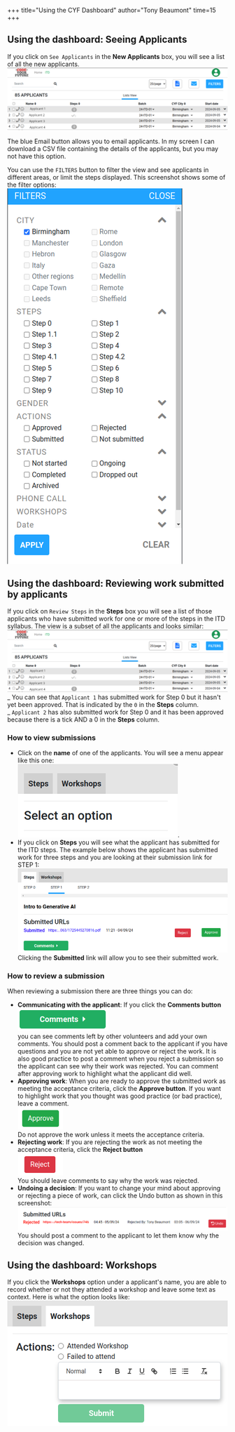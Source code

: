 +++
title="Using the CYF Dashboard"
author="Tony Beaumont"
time=15
+++

## Using the dashboard: Seeing Applicants

If you click on `See Applicants` in the **New Applicants** box, you will see a list of all the new applicants.<br/>
![list of applicants](listOfApplicantsEdited.png)

The blue Email button allows you to email applicants.
In my screen I can download a CSV file containing the details of the applicants, but you may not have this option.

You can use the `FILTERS` button to filter the view and see applicants in different areas, or limit the steps displayed. This screenshot shows some of the filter options:<br/>
![The filter options](filters.png)

## Using the dashboard: Reviewing work submitted by applicants

If you click on `Review Steps` in the **Steps** box you will see a list of those applicants who have submitted work for one or more of the steps in the ITD syllabus. The view is a subset of all the applicants and looks similar:<br/>
![list of applicants](listOfApplicantsEdited.png)<br/>
_ You can see that `Applicant 1` has submitted work for Step 0 but it hasn't yet been approved. That is indicated by the `0` in the **Steps** column.  
 _ `Applicant 2` has also submitted work for Step 0 and it has been approved because there is a tick AND a 0 in the **Steps** column.

### How to view submissions

- Click on the **name** of one of the applicants. You will see a menu appear like this one:<br/>
  ![review options](reviewOptions.png).
- If you click on **Steps** you will see what the applicant has submitted for the ITD steps. The example below shows the applicant has submitted work for three steps and you are looking at their submission link for STEP 1:
  ![reviewing steps](reviewSteps.png)
  Clicking the **Submitted** link will allow you to see their submitted work.

### How to review a submission

When reviewing a submission there are three things you can do:

- **Communicating with the applicant**: If you click the **Comments button**<br/>
  ![comment button](commentButton.png)<br/>
  you can see comments left by other volunteers and add your own comments. You should post a comment back to the applicant if you have questions and you are not yet able to approve or reject the work. It is also good practice to post a comment when you reject a submission so the applicant can see why their work was rejected. You can comment after approving work to highlight what the applicant did well.
- **Approving work**: When you are ready to approve the submitted work as meeting the acceptance criteria, click the **Approve button**. If you want to highlight work that you thought was good practice (or bad practice), leave a comment.<br/>
  ![approve the work](reviewApprove.png)<br/>
  Do not approve the work unless it meets the acceptance criteria.
- **Rejecting work**: If you are rejecting the work as not meeting the acceptance criteria, click the **Reject button**<br/>
  ![rejecting work](reviewReject.png)<br/>
  You should leave comments to say why the work was rejected.
- **Undoing a decision**: If you want to change your mind about approving or rejecting a piece of work, can click the Undo button as shown in this screenshot:<br/>
  ![Undoing a decision](undoButton.png)<br/>
  You should post a comment to the applicant to let them know why the decision was changed.

## Using the dashboard: Workshops

If you click the **Workshops** option under a applicant's name, you are able to record whether or not they attended a workshop and leave some text as context. Here is what the option looks like:<br/>
![workshop records](workshops.png)
